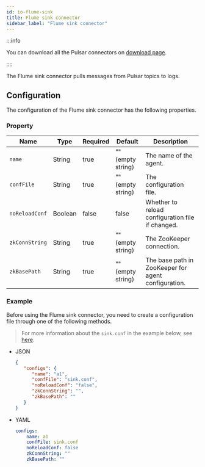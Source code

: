 ```yaml
---
id: io-flume-sink
title: Flume sink connector
sidebar_label: "Flume sink connector"
---
```


:::info

You can download all the Pulsar connectors on [download page](pathname:///download).

::::

The Flume sink connector pulls messages from Pulsar topics to logs.

## Configuration

The configuration of the Flume sink connector has the following properties.

### Property

| Name | Type|Required | Default | Description
|------|----------|----------|---------|-------------|
`name`|String|true|"" (empty string)|The name of the agent.
`confFile`|String|true|"" (empty string)|The configuration file.
`noReloadConf`|Boolean|false|false|Whether to reload configuration file if changed.
`zkConnString`|String|true|"" (empty string)|The ZooKeeper connection.
`zkBasePath`|String|true|"" (empty string)|The base path in ZooKeeper for agent configuration.

### Example

Before using the Flume sink connector, you need to create a configuration file through one of the following methods.

> For more information about the `sink.conf` in the example below, see [here](https://github.com/apache/pulsar/blob/master/pulsar-io/flume/src/main/resources/flume/sink.conf).

* JSON

  ```json
  {
     "configs": {
        "name": "a1",
        "confFile": "sink.conf",
        "noReloadConf": "false",
        "zkConnString": "",
        "zkBasePath": ""
     }
  }
  ```

* YAML

  ```yaml
  configs:
      name: a1
      confFile: sink.conf
      noReloadConf: false
      zkConnString: ""
      zkBasePath: ""
  ```

